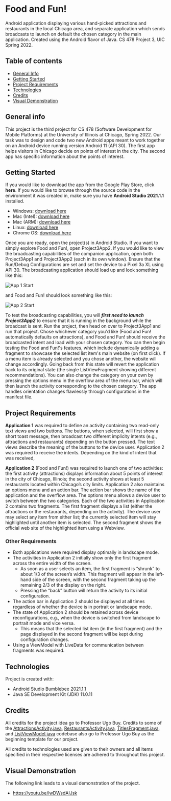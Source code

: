 # Food and Fun!
Android application displaying various hand-picked attractions and restaurants in the local Chicago area, and separate application which sends broadcasts to launch on default the chosen category in the main application. Created using the Android flavor of Java. CS 478 Project 3, UIC Spring 2022.

## Table of contents
* [General Info](#general-info)
* [Getting Started](#getting-started)
* [Project Requirements](#project-requirements)
* [Technologies](#technologies)
* [Credits](#credits)
* [Visual Demonstration](#visual-demonstration)

## General info
This project is the third project for CS 478 (Software Development for Mobile Platforms) at the University of Illinois at Chicago, Spring 2022. Our task was to design and code two new Android apps meant to work together on an Android device running version Android 11 (API 30). The first app helps visitors in Chicago decide on points of interest in the city. The second app has specific information about the points of interest. 

## Getting Started
If you would like to download the app from the Google Play Store, click **here**. If you would like to browse through the source code in the environment it was created in, make sure you have **Android Studio 2021.1.1** installed.
* Windows: [download here](https://redirector.gvt1.com/edgedl/android/studio/install/2021.1.1.20/android-studio-2021.1.1.20-windows.exe)
* Mac (Intel): [download here](https://redirector.gvt1.com/edgedl/android/studio/install/2021.1.1.20/android-studio-2021.1.1.20-mac.dmg)
* Mac (ARM): [download here](https://redirector.gvt1.com/edgedl/android/studio/install/2021.1.1.20/android-studio-2021.1.1.20-mac_arm.dmg)
* Linux: [download here](https://redirector.gvt1.com/edgedl/android/studio/ide-zips/2021.1.1.20/android-studio-2021.1.1.20-linux.tar.gz)
* Chrome OS: [download here](https://redirector.gvt1.com/edgedl/android/studio/install/2021.1.1.20/android-studio-2021.1.1.20-cros.deb)

Once you are ready, open the project(s) in Android Studio. If you want to simply explore Food and Fun!, open Project3App2. If you would like to view the broadcasting capabilities of the companion application, open both Project3App1 and Project3App2 (each in its own window). Ensure that the Run/Debug Configurations are set and set the device to a Pixel 3a XL using API 30. The broadcasting application should load up and look something like this:

![App 1 Start](images/app1start.png)

and Food and Fun! should look something like this:

![App 2 Start](images/app2start.png)


To test the broadcasting capabilities, you will ***first need to launch Project3App2*** to ensure that it is running in the background while the broadcast is sent. Run the project, then head on over to Project3App1 and run that project. Chose whichever category you'd like (Food and Fun! automatically defaults on attractions), and Food and Fun! should receive the broadcasted intent and load with your chosen category. 
You can then begin testing the Food and Fun!'s features, which include dynamically adding a fragment to showcase the selected list item's main website (on first click). If a menu item is already selected and you chose another, the website will change accordingly. Going back from this state will revert the application back to its original state (the single ListViewFragment showing different recommendations). You can also change the category on your own by pressing the options menu in the overflow area of the menu bar, which will then launch the activity corresponding to the chosen category. The app handles orientation changes flawlessly through configurations in the manifest file. 

## Project Requirements
**Application 1** was required to define an activity containing two read-only text views and two buttons. The buttons, when selected, will first show a short toast message, then broadcast two different implicity intents (e.g., attractions and restaurants) depending on the button pressed. The text views describe the meaning of the buttons to the device user. Application 2 was required to receive the intents. Depending on the kind of intent that was received, 

**Application 2** (Food and Fun!) was required to launch one of two activities: the first activity (attractions) displays information about 5 points of interest in the city of Chicago, Illinois; the second activity shows at least 5 restaurants located within Chicago’s city limits. Application 2 also maintains an options menu and an action bar. The action bar shows the name of the application and the overflow area. The options menu allows a device user to switch between the two categories. Each of the two activities in Application 2 contains two fragments. The first fragment displays a list (either the attractions or the restaurants, depending on the activity). The device user may select any item from either list; the currently selected item will stay highlighted until another item is selected. The second fragment shows the official web site of the highlighted item using a Webview.

### Other Requirements ###
* Both applications were required display optimally in landscape mode. 
* The activities in Application 2 initially show only the first fragment across the entire width of the screen. 
    * As soon as a user selects an item, the first fragment is “shrunk” to about 1/3 of the screen’s width. This fragment will appear in the left-hand side of the screen, with the second fragment taking up the remaining 2/3 of the display on the right. 
    * Pressing the “back” button will return the activity to its initial configuration. 
* The action bar in Application 2 should be displayed at all times regardless of whether the device is in portrait or landscape mode.
* The state of Application 2 should be retained across device reconfigurations, e.g., when the device is switched from landscape to portrait mode and vice versa. 
    * This means that the selected list item (in the first fragment) and the page displayed in the second fragment will be kept during configuration changes.
* Using a ViewModel with LiveData for communication between fragments was required.
    
## Technologies
Project is created with:
* Android Studio Bumblebee 2021.1.1
* Java SE Development Kit (JDK) 11.0.11

## Credits
All credits for the project idea go to Professor Ugo Buy. Credits to some of the [AttractionsActivity.java](Project3App2/app/src/main/java/com/example/project3app2/AttractionsActivity.java),  [RestaurantsActivity.java](Project2App2/app/src/main/java/com/example/project3app2/RestaurantsActivity.java), [TitlesFragment.java](Project3App2/app/src/main/java/com/example/project3app2/TitlesFragment.java), and  [ListViewModel.java](Project3App2/app/src/main/java/com/example/project3app2/ListViewModel.java) codebase also go to Professor Ugo Buy as the beginning template for our project. 

All credits to technologies used are given to their owners and all items specified in their respective licenses are adhered to throughout this project.  

## Visual Demonstration
The following link leads to a visual demonstration of the project.
* https://youtu.be/iwDWsdAIJsk
